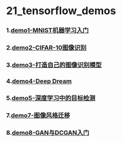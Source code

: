 # 21_tensorflow_demos
### 1.[demo1-MNIST机器学习入门](https://github.com/Spr1nt0a0/21_tensorflow_demos/tree/master/demo1-MNIST%E6%9C%BA%E5%99%A8%E5%AD%A6%E4%B9%A0%E5%85%A5%E9%97%A8)
### 2.[demo2-CIFAR-10图像识别](https://github.com/Spr1nt0a0/21_tensorflow_demos/tree/master/demo2-CIFAR-10%E5%9B%BE%E5%83%8F%E8%AF%86%E5%88%AB)
### 3.[demo3-打造自己的图像识别模型](https://github.com/Spr1nt0a0/21_tensorflow_demos/tree/master/demo3-%E6%89%93%E9%80%A0%E8%87%AA%E5%B7%B1%E7%9A%84%E5%9B%BE%E5%83%8F%E8%AF%86%E5%88%AB%E6%A8%A1%E5%9E%8B)
### 4.[demo4-Deep Dream](https://github.com/Spr1nt0a0/21_tensorflow_demos/tree/master/demo4-Deep%20Dream)
### 5.[demo5-深度学习中的目标检测](https://github.com/Spr1nt0a0/21_tensorflow_demos/tree/master/demo5-%E6%B7%B1%E5%BA%A6%E5%AD%A6%E4%B9%A0%E4%B8%AD%E7%9A%84%E7%9B%AE%E6%A0%87%E6%A3%80%E6%B5%8B)
### 7.[demo7-图像风格迁移](https://github.com/Spr1nt0a0/21_tensorflow_demos/tree/master/demo7-%E5%9B%BE%E5%83%8F%E9%A3%8E%E6%A0%BC%E8%BF%81%E7%A7%BB)
### 8.[demo8-GAN与DCGAN入门](https://github.com/Spr1nt0a0/21_tensorflow_demos/tree/master/demo8-GAN%E4%B8%8EDCGAN%E5%85%A5%E9%97%A8)

